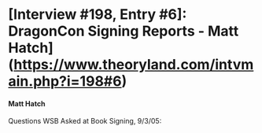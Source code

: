 # [Interview #198, Entry #6]: DragonCon Signing Reports - Matt Hatch](https://www.theoryland.com/intvmain.php?i=198#6)

#### Matt Hatch

Questions WSB Asked at Book Signing, 9/3/05:

